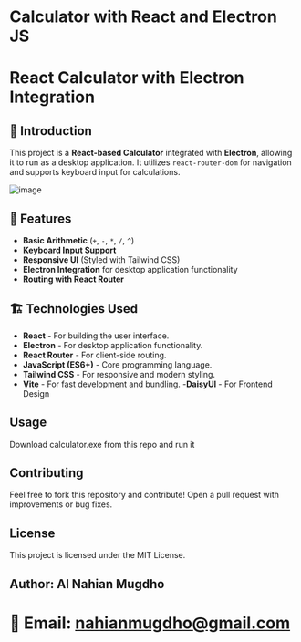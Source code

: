 # Calculator with React and Electron JS

# React Calculator with Electron Integration

## 📌 Introduction
This project is a **React-based Calculator** integrated with **Electron**, allowing it to run as a desktop application. It utilizes `react-router-dom` for navigation and supports keyboard input for calculations.

![image](https://github.com/user-attachments/assets/567629f8-ee2b-44c1-822b-787250b54526)


## 🚀 Features
- **Basic Arithmetic** (`+`, `-`, `*`, `/`, `^`)
- **Keyboard Input Support**
- **Responsive UI** (Styled with Tailwind CSS)
- **Electron Integration** for desktop application functionality
- **Routing with React Router**

## 🏗️ Technologies Used
- **React** - For building the user interface.
- **Electron** - For desktop application functionality.
- **React Router** - For client-side routing.
- **JavaScript (ES6+)** - Core programming language.
- **Tailwind CSS** - For responsive and modern styling.
- **Vite**  - For fast development and bundling.
-**DaisyUI** - For Frontend Design

## Usage
Download calculator.exe from this repo and run it

## Contributing

Feel free to fork this repository and contribute! Open a pull request with improvements or bug fixes.

## License

This project is licensed under the MIT License.

## Author: Al Nahian Mugdho

# 📧 Email: nahianmugdho@gmail.com
